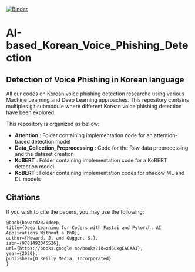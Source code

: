 [![Binder](https://mybinder.org/badge_logo.svg)](https://mybinder.org/v2/gh/selfcontrol7/Korean_Voice_Phishing_Detection/HEAD)

# AI-based_Korean_Voice_Phishing_Detection
## Detection of Voice Phishing in Korean language

All our codes on Korean voice phishing detection researche using various Machine Learning and Deep Learning approaches.
This repository contains multiples git submodule where different Korean voice phishing detection have been explored.

This repository is organized as bellow:
- **Attention** : Folder containing implementation code for an attention-based detection model
- **Data_Collection_Preprocessing** : Code for the Raw data preprocessing and the dataset creation 
- **KoBERT** : Folder containing implementation code for a KoBERT detection model
- **KoBERT** : Folder containing implementation codes for shadow ML and DL models


## Citations

If you wish to cite the papers, you may use the following:
```
@book{howard2020deep,
title={Deep Learning for Coders with Fastai and Pytorch: AI Applications Without a PhD},
author={Howard, J. and Gugger, S.},
isbn={9781492045526},
url={https://books.google.no/books?id=xd6LxgEACAAJ},
year={2020},
publisher={O'Reilly Media, Incorporated}
}
```
